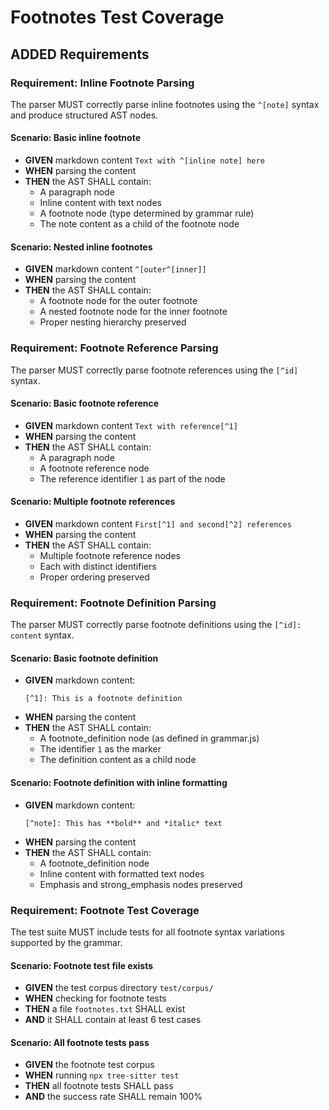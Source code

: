 # Footnotes Test Coverage

## ADDED Requirements

### Requirement: Inline Footnote Parsing
The parser MUST correctly parse inline footnotes using the `^[note]` syntax and produce structured AST nodes.

#### Scenario: Basic inline footnote
- **GIVEN** markdown content `Text with ^[inline note] here`
- **WHEN** parsing the content
- **THEN** the AST SHALL contain:
  - A paragraph node
  - Inline content with text nodes
  - A footnote node (type determined by grammar rule)
  - The note content as a child of the footnote node

#### Scenario: Nested inline footnotes
- **GIVEN** markdown content `^[outer^[inner]]`
- **WHEN** parsing the content
- **THEN** the AST SHALL contain:
  - A footnote node for the outer footnote
  - A nested footnote node for the inner footnote
  - Proper nesting hierarchy preserved

### Requirement: Footnote Reference Parsing
The parser MUST correctly parse footnote references using the `[^id]` syntax.

#### Scenario: Basic footnote reference
- **GIVEN** markdown content `Text with reference[^1]`
- **WHEN** parsing the content
- **THEN** the AST SHALL contain:
  - A paragraph node
  - A footnote reference node
  - The reference identifier `1` as part of the node

#### Scenario: Multiple footnote references
- **GIVEN** markdown content `First[^1] and second[^2] references`
- **WHEN** parsing the content
- **THEN** the AST SHALL contain:
  - Multiple footnote reference nodes
  - Each with distinct identifiers
  - Proper ordering preserved

### Requirement: Footnote Definition Parsing
The parser MUST correctly parse footnote definitions using the `[^id]: content` syntax.

#### Scenario: Basic footnote definition
- **GIVEN** markdown content:
  ```
  [^1]: This is a footnote definition
  ```
- **WHEN** parsing the content
- **THEN** the AST SHALL contain:
  - A footnote_definition node (as defined in grammar.js)
  - The identifier `1` as the marker
  - The definition content as a child node

#### Scenario: Footnote definition with inline formatting
- **GIVEN** markdown content:
  ```
  [^note]: This has **bold** and *italic* text
  ```
- **WHEN** parsing the content
- **THEN** the AST SHALL contain:
  - A footnote_definition node
  - Inline content with formatted text nodes
  - Emphasis and strong_emphasis nodes preserved

### Requirement: Footnote Test Coverage
The test suite MUST include tests for all footnote syntax variations supported by the grammar.

#### Scenario: Footnote test file exists
- **GIVEN** the test corpus directory `test/corpus/`
- **WHEN** checking for footnote tests
- **THEN** a file `footnotes.txt` SHALL exist
- **AND** it SHALL contain at least 6 test cases

#### Scenario: All footnote tests pass
- **GIVEN** the footnote test corpus
- **WHEN** running `npx tree-sitter test`
- **THEN** all footnote tests SHALL pass
- **AND** the success rate SHALL remain 100%
